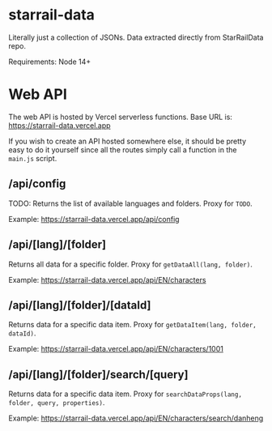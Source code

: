 # starrail-data
 Literally just a collection of JSONs. Data extracted directly from StarRailData repo.

 Requirements: Node 14+


# Web API

The web API is hosted by Vercel serverless functions. Base URL is: https://starrail-data.vercel.app

If you wish to create an API hosted somewhere else, it should be pretty easy to do it yourself since all the routes simply call a function in the `main.js` script.

## /api/config

TODO: Returns the list of available languages and folders. Proxy for `TODO`.

Example: https://starrail-data.vercel.app/api/config

## /api/[lang]/[folder]

Returns all data for a specific folder. Proxy for `getDataAll(lang, folder)`.

Example: https://starrail-data.vercel.app/api/EN/characters

## /api/[lang]/[folder]/[dataId]

Returns data for a specific data item. Proxy for `getDataItem(lang, folder, dataId)`.

Example: https://starrail-data.vercel.app/api/EN/characters/1001

## /api/[lang]/[folder]/search/[query]

Returns data for a specific data item. Proxy for `searchDataProps(lang, folder, query, properties)`.

Example: https://starrail-data.vercel.app/api/EN/characters/search/danheng